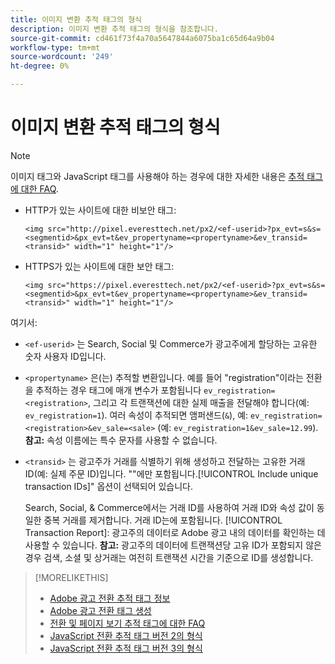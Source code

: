 ```yaml
---
title: 이미지 변환 추적 태그의 형식
description: 이미지 변환 추적 태그의 형식을 참조합니다.
source-git-commit: cd461f73f4a70a5647844a6075ba1c65d64a9b04
workflow-type: tm+mt
source-wordcount: '249'
ht-degree: 0%

---
```


# 이미지 변환 추적 태그의 형식

>[!NOTE]
>
>이미지 태그와 JavaScript 태그를 사용해야 하는 경우에 대한 자세한 내용은 [추적 태그에 대한 FAQ](/help/search-social-commerce/tracking/faqs-conversion-page-view-tracking-tags.md).

* HTTP가 있는 사이트에 대한 비보안 태그:

   ```
   <img src="http://pixel.everesttech.net/px2/<ef-userid>?px_evt=s&s=<segmentid>&px_evt=t&ev_propertyname=<propertyname>&ev_transid=<transid>" width="1" height="1"/>
   ```

* HTTPS가 있는 사이트에 대한 보안 태그:

   ```
   <img src="https://pixel.everesttech.net/px2/<ef-userid>?px_evt=s&s=<segmentid>&px_evt=t&ev_propertyname=<propertyname>&ev_transid=<transid>" width="1" height="1"/>
   ```

여기서:

* `<ef-userid>` 는 Search, Social 및 Commerce가 광고주에게 할당하는 고유한 숫자 사용자 ID입니다.

* `<propertyname>` 은(는) 추적할 변환입니다. 예를 들어 &quot;registration&quot;이라는 전환을 추적하는 경우 태그에 매개 변수가 포함됩니다 `ev_registration=<registration>`, 그리고 각 트랜잭션에 대한 실제 매출을 전달해야 합니다(예: `ev_registration=1`). 여러 속성이 추적되면 앰퍼샌드(`&`), 예: `ev_registration=<registration>&ev_sale=<sale>` (예: `ev_registration=1&ev_sale=12.99`). **참고:**  속성 이름에는 특수 문자를 사용할 수 없습니다.

* `<transid>` 는 광고주가 거래를 식별하기 위해 생성하고 전달하는 고유한 거래 ID(예: 실제 주문 ID)입니다. &quot;&quot;에만 포함됩니다.[!UICONTROL Include unique transaction IDs]&quot; 옵션이 선택되어 있습니다.

   Search, Social, &amp; Commerce에서는 거래 ID를 사용하여 거래 ID와 속성 값이 동일한 중복 거래를 제거합니다. 거래 ID는에 포함됩니다. [!UICONTROL Transaction Report]: 광고주의 데이터로 Adobe 광고 내의 데이터를 확인하는 데 사용할 수 있습니다. **참고:** 광고주의 데이터에 트랜잭션당 고유 ID가 포함되지 않은 경우 검색, 소셜 및 상거래는 여전히 트랜잭션 시간을 기준으로 ID를 생성합니다.

<!-- add more links -->

>[!MORELIKETHIS]
>
>* [Adobe 광고 전환 추적 태그 정보](/help/search-social-commerce/tracking/conversion-tracking-advertising.md)
>* [Adobe 광고 전환 태그 생성](/help/search-social-commerce/tools/conversion-tag-generate.md)
>* [전환 및 페이지 보기 추적 태그에 대한 FAQ](/help/search-social-commerce/tracking/faqs-conversion-page-view-tracking-tags.md)
>* [JavaScript 전환 추적 태그 버전 2의 형식](format-conversion-tag-jsv2.md)
>* [JavaScript 전환 추적 태그 버전 3의 형식](format-conversion-tag-jsv3.md)

